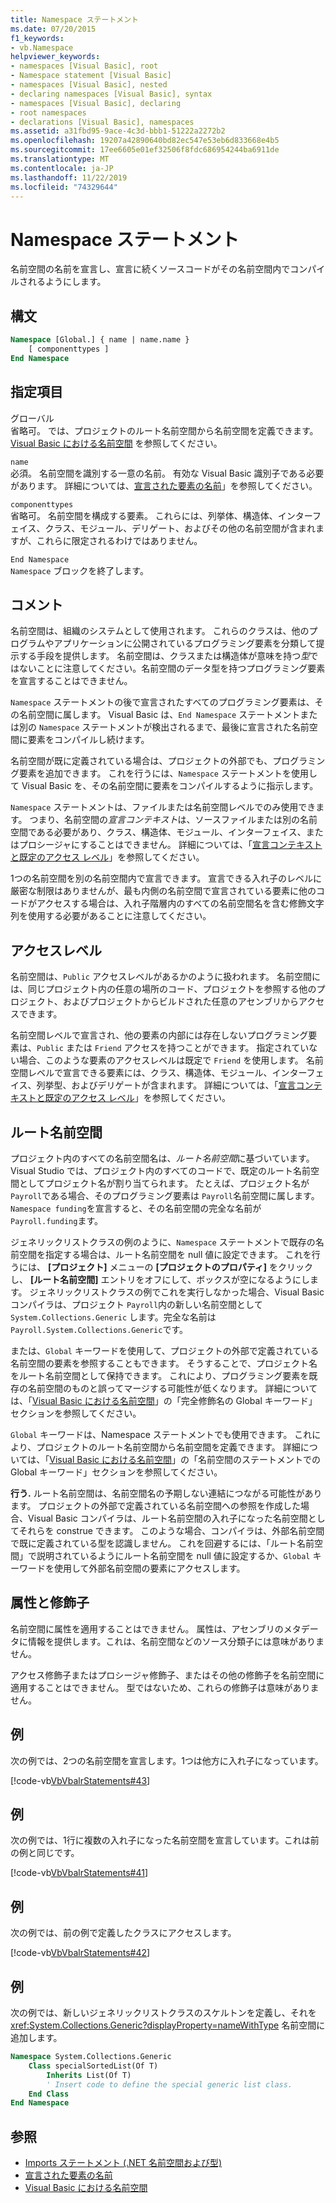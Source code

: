 ```yaml
---
title: Namespace ステートメント
ms.date: 07/20/2015
f1_keywords:
- vb.Namespace
helpviewer_keywords:
- namespaces [Visual Basic], root
- Namespace statement [Visual Basic]
- namespaces [Visual Basic], nested
- declaring namespaces [Visual Basic], syntax
- namespaces [Visual Basic], declaring
- root namespaces
- declarations [Visual Basic], namespaces
ms.assetid: a31fbd95-9ace-4c3d-bbb1-51222a2272b2
ms.openlocfilehash: 19207a42890640bd82ec547e53eb6d833668e4b5
ms.sourcegitcommit: 17ee6605e01ef32506f8fdc686954244ba6911de
ms.translationtype: MT
ms.contentlocale: ja-JP
ms.lasthandoff: 11/22/2019
ms.locfileid: "74329644"
---
```

# <a name="namespace-statement"></a>Namespace ステートメント
名前空間の名前を宣言し、宣言に続くソースコードがその名前空間内でコンパイルされるようにします。  
  
## <a name="syntax"></a>構文  
  
```vb  
Namespace [Global.] { name | name.name }  
    [ componenttypes ]  
End Namespace  
```  
  
## <a name="parts"></a>指定項目  
 グローバル  
 省略可。 では、プロジェクトのルート名前空間から名前空間を定義できます。 [Visual Basic における名前空間](../../../visual-basic/programming-guide/program-structure/namespaces.md) を参照してください。  
  
 `name`  
 必須。 名前空間を識別する一意の名前。 有効な Visual Basic 識別子である必要があります。 詳細については、[宣言された要素の名前](../../../visual-basic/programming-guide/language-features/declared-elements/declared-element-names.md)」を参照してください。  
  
 `componenttypes`  
 省略可。 名前空間を構成する要素。 これらには、列挙体、構造体、インターフェイス、クラス、モジュール、デリゲート、およびその他の名前空間が含まれますが、これらに限定されるわけではありません。  
  
 `End Namespace`  
 `Namespace` ブロックを終了します。  
  
## <a name="remarks"></a>コメント  
 名前空間は、組織のシステムとして使用されます。 これらのクラスは、他のプログラムやアプリケーションに公開されているプログラミング要素を分類して提示する手段を提供します。 名前空間は、クラスまたは構造体が意味を持つ*型*ではないことに注意してください。名前空間のデータ型を持つプログラミング要素を宣言することはできません。  
  
 `Namespace` ステートメントの後で宣言されたすべてのプログラミング要素は、その名前空間に属します。 Visual Basic は、`End Namespace` ステートメントまたは別の `Namespace` ステートメントが検出されるまで、最後に宣言された名前空間に要素をコンパイルし続けます。  
  
 名前空間が既に定義されている場合は、プロジェクトの外部でも、プログラミング要素を追加できます。 これを行うには、`Namespace` ステートメントを使用して Visual Basic を、その名前空間に要素をコンパイルするように指示します。  
  
 `Namespace` ステートメントは、ファイルまたは名前空間レベルでのみ使用できます。 つまり、名前空間の*宣言コンテキスト*は、ソースファイルまたは別の名前空間である必要があり、クラス、構造体、モジュール、インターフェイス、またはプロシージャにすることはできません。 詳細については、「[宣言コンテキストと既定のアクセス レベル](../../../visual-basic/language-reference/statements/declaration-contexts-and-default-access-levels.md)」を参照してください。  
  
 1つの名前空間を別の名前空間内で宣言できます。 宣言できる入れ子のレベルに厳密な制限はありませんが、最も内側の名前空間で宣言されている要素に他のコードがアクセスする場合は、入れ子階層内のすべての名前空間名を含む修飾文字列を使用する必要があることに注意してください。  
  
## <a name="access-level"></a>アクセスレベル  
 名前空間は、`Public` アクセスレベルがあるかのように扱われます。 名前空間には、同じプロジェクト内の任意の場所のコード、プロジェクトを参照する他のプロジェクト、およびプロジェクトからビルドされた任意のアセンブリからアクセスできます。  
  
 名前空間レベルで宣言され、他の要素の内部には存在しないプログラミング要素は、`Public` または `Friend` アクセスを持つことができます。 指定されていない場合、このような要素のアクセスレベルは既定で `Friend` を使用します。 名前空間レベルで宣言できる要素には、クラス、構造体、モジュール、インターフェイス、列挙型、およびデリゲートが含まれます。 詳細については、「[宣言コンテキストと既定のアクセス レベル](../../../visual-basic/language-reference/statements/declaration-contexts-and-default-access-levels.md)」を参照してください。  
  
## <a name="root-namespace"></a>ルート名前空間  
 プロジェクト内のすべての名前空間名は、*ルート名前空間*に基づいています。 Visual Studio では、プロジェクト内のすべてのコードで、既定のルート名前空間としてプロジェクト名が割り当てられます。 たとえば、プロジェクト名が `Payroll`である場合、そのプログラミング要素は `Payroll`名前空間に属します。 `Namespace funding`を宣言すると、その名前空間の完全な名前が `Payroll.funding`ます。  
  
 ジェネリックリストクラスの例のように、`Namespace` ステートメントで既存の名前空間を指定する場合は、ルート名前空間を null 値に設定できます。 これを行うには、 **[プロジェクト]** メニューの **[プロジェクトのプロパティ]** をクリックし、 **[ルート名前空間]** エントリをオフにして、ボックスが空になるようにします。 ジェネリックリストクラスの例でこれを実行しなかった場合、Visual Basic コンパイラは、プロジェクト `Payroll`内の新しい名前空間として `System.Collections.Generic` します。完全な名前は `Payroll.System.Collections.Generic`です。  
  
 または、`Global` キーワードを使用して、プロジェクトの外部で定義されている名前空間の要素を参照することもできます。 そうすることで、プロジェクト名をルート名前空間として保持できます。 これにより、プログラミング要素を既存の名前空間のものと誤ってマージする可能性が低くなります。 詳細については、「[Visual Basic における名前空間](../../../visual-basic/programming-guide/program-structure/namespaces.md)」の「完全修飾名の Global キーワード」セクションを参照してください。  
  
 `Global` キーワードは、Namespace ステートメントでも使用できます。 これにより、プロジェクトのルート名前空間から名前空間を定義できます。 詳細については、「[Visual Basic における名前空間](../../../visual-basic/programming-guide/program-structure/namespaces.md)」の「名前空間のステートメントでの Global キーワード」セクションを参照してください。  
  
 **行う.** ルート名前空間は、名前空間名の予期しない連結につながる可能性があります。 プロジェクトの外部で定義されている名前空間への参照を作成した場合、Visual Basic コンパイラは、ルート名前空間の入れ子になった名前空間としてそれらを construe できます。 このような場合、コンパイラは、外部名前空間で既に定義されている型を認識しません。 これを回避するには、「ルート名前空間」で説明されているようにルート名前空間を null 値に設定するか、`Global` キーワードを使用して外部名前空間の要素にアクセスします。  
  
## <a name="attributes-and-modifiers"></a>属性と修飾子  
 名前空間に属性を適用することはできません。 属性は、アセンブリのメタデータに情報を提供します。これは、名前空間などのソース分類子には意味がありません。  
  
 アクセス修飾子またはプロシージャ修飾子、またはその他の修飾子を名前空間に適用することはできません。 型ではないため、これらの修飾子は意味がありません。  
  
## <a name="example"></a>例  
 次の例では、2つの名前空間を宣言します。1つは他方に入れ子になっています。  
  
 [!code-vb[VbVbalrStatements#43](~/samples/snippets/visualbasic/VS_Snippets_VBCSharp/VbVbalrStatements/VB/Class1.vb#43)]  
  
## <a name="example"></a>例  
 次の例では、1行に複数の入れ子になった名前空間を宣言しています。これは前の例と同じです。  
  
 [!code-vb[VbVbalrStatements#41](~/samples/snippets/visualbasic/VS_Snippets_VBCSharp/VbVbalrStatements/VB/Class1.vb#41)]  
  
## <a name="example"></a>例  
 次の例では、前の例で定義したクラスにアクセスします。  
  
 [!code-vb[VbVbalrStatements#42](~/samples/snippets/visualbasic/VS_Snippets_VBCSharp/VbVbalrStatements/VB/Class1.vb#42)]  
  
## <a name="example"></a>例  
 次の例では、新しいジェネリックリストクラスのスケルトンを定義し、それを <xref:System.Collections.Generic?displayProperty=nameWithType> 名前空間に追加します。  
  
```vb  
Namespace System.Collections.Generic  
    Class specialSortedList(Of T)  
        Inherits List(Of T)  
        ' Insert code to define the special generic list class.  
    End Class  
End Namespace  
```  
  
## <a name="see-also"></a>参照

- [Imports ステートメント (.NET 名前空間および型)](../../../visual-basic/language-reference/statements/imports-statement-net-namespace-and-type.md)
- [宣言された要素の名前](../../../visual-basic/programming-guide/language-features/declared-elements/declared-element-names.md)
- [Visual Basic における名前空間](../../../visual-basic/programming-guide/program-structure/namespaces.md)
